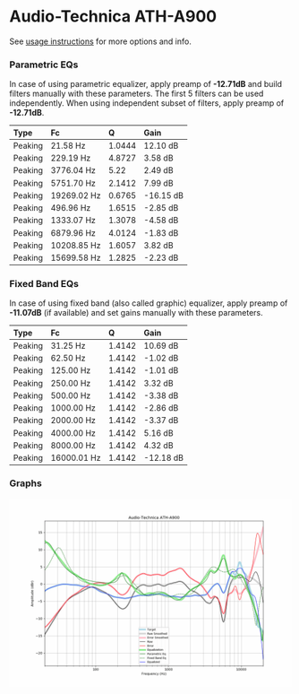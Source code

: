 # Audio-Technica ATH-A900
See [usage instructions](https://github.com/jaakkopasanen/AutoEq#usage) for more options and info.

### Parametric EQs
In case of using parametric equalizer, apply preamp of **-12.71dB** and build filters manually
with these parameters. The first 5 filters can be used independently.
When using independent subset of filters, apply preamp of **-12.71dB**.

| Type    | Fc          |      Q | Gain      |
|:--------|:------------|:-------|:----------|
| Peaking | 21.58 Hz    | 1.0444 | 12.10 dB  |
| Peaking | 229.19 Hz   | 4.8727 | 3.58 dB   |
| Peaking | 3776.04 Hz  | 5.22   | 2.49 dB   |
| Peaking | 5751.70 Hz  | 2.1412 | 7.99 dB   |
| Peaking | 19269.02 Hz | 0.6765 | -16.15 dB |
| Peaking | 496.96 Hz   | 1.6515 | -2.85 dB  |
| Peaking | 1333.07 Hz  | 1.3078 | -4.58 dB  |
| Peaking | 6879.96 Hz  | 4.0124 | -1.83 dB  |
| Peaking | 10208.85 Hz | 1.6057 | 3.82 dB   |
| Peaking | 15699.58 Hz | 1.2825 | -2.23 dB  |

### Fixed Band EQs
In case of using fixed band (also called graphic) equalizer, apply preamp of **-11.07dB**
(if available) and set gains manually with these parameters.

| Type    | Fc          |      Q | Gain      |
|:--------|:------------|:-------|:----------|
| Peaking | 31.25 Hz    | 1.4142 | 10.69 dB  |
| Peaking | 62.50 Hz    | 1.4142 | -1.02 dB  |
| Peaking | 125.00 Hz   | 1.4142 | -1.01 dB  |
| Peaking | 250.00 Hz   | 1.4142 | 3.32 dB   |
| Peaking | 500.00 Hz   | 1.4142 | -3.38 dB  |
| Peaking | 1000.00 Hz  | 1.4142 | -2.86 dB  |
| Peaking | 2000.00 Hz  | 1.4142 | -3.37 dB  |
| Peaking | 4000.00 Hz  | 1.4142 | 5.16 dB   |
| Peaking | 8000.00 Hz  | 1.4142 | 4.32 dB   |
| Peaking | 16000.01 Hz | 1.4142 | -12.18 dB |

### Graphs
![](./Audio-Technica%20ATH-A900.png)